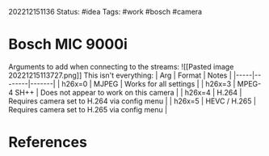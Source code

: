 202212151136
Status: #idea
Tags: #work #bosch #camera 

# Bosch MIC 9000i
Arguments to add when connecting to the streams:
![[Pasted image 20221215113727.png]]
This isn't everything: 
| Arg | Format | Notes |
|-----|--------|-------|
| h26x=0 | MJPEG | Works for all settings |
| h26x=3 | MPEG-4 SH++ | Does not appear to work on this camera |
| h26x=4 | H.264 | Requires camera set to H.264 via config menu |
| h26x=5 | HEVC / H.265 | Requires camera set to H.265 via config menu |


# References

